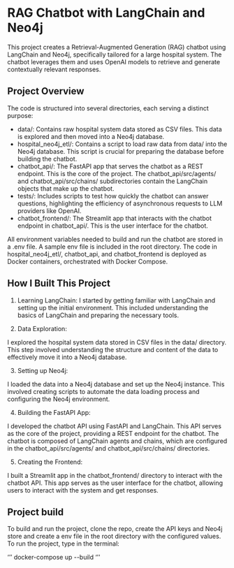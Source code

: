 # RAG Chatbot with LangChain and Neo4j

This project creates a Retrieval-Augmented Generation (RAG) chatbot using LangChain and Neo4j, specifically tailored for a large hospital system. The chatbot leverages them and uses OpenAI models to retrieve and generate contextually relevant responses.

## Project Overview

The code is structured into several directories, each serving a distinct purpose:
* data/: Contains raw hospital system data stored as CSV files. This data is explored and then moved into a Neo4j database.
* hospital_neo4j_etl/: Contains a script to load raw data from data/ into the Neo4j database. This script is crucial for preparing the database before building the chatbot.
* chatbot_api/: The FastAPI app that serves the chatbot as a REST endpoint. This is the core of the project. The chatbot_api/src/agents/ and chatbot_api/src/chains/ subdirectories contain the LangChain objects that make up the chatbot.
* tests/: Includes scripts to test how quickly the chatbot can answer questions, highlighting the efficiency of asynchronous requests to LLM providers like OpenAI.
* chatbot_frontend/: The Streamlit app that interacts with the chatbot endpoint in chatbot_api/. This is the user interface for the chatbot.

All environment variables needed to build and run the chatbot are stored in a .env file. A sample env file is included in the root directory. The code in hospital_neo4j_etl/, chatbot_api, and chatbot_frontend is deployed as Docker containers, orchestrated with Docker Compose.

## How I Built This Project

1. Learning LangChain:
I started by getting familiar with LangChain and setting up the initial environment. This included understanding the basics of LangChain and preparing the necessary tools.

2. Data Exploration:

I explored the hospital system data stored in CSV files in the data/ directory. This step involved understanding the structure and content of the data to effectively move it into a Neo4j database.

3. Setting up Neo4j:

I loaded the data into a Neo4j database and set up the Neo4j instance. This involved creating scripts to automate the data loading process and configuring the Neo4j environment.

4. Building the FastAPI App:

I developed the chatbot API using FastAPI and LangChain. This API serves as the core of the project, providing a REST endpoint for the chatbot. The chatbot is composed of LangChain agents and chains, which are configured in the chatbot_api/src/agents/ and chatbot_api/src/chains/ directories.

5. Creating the Frontend:

I built a Streamlit app in the chatbot_frontend/ directory to interact with the chatbot API. This app serves as the user interface for the chatbot, allowing users to interact with the system and get responses.

## Project build

To build and run the project, clone the repo, create the API keys and Neo4j store and create a env file in the root directory with the configured values.
To run the project, type in the terminal:

‘’’
docker-compose up --build
‘’’  
